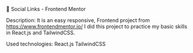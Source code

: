 📘 Social Links - Frontend Mentor

Description:
 It is an easy responsive, Frontend project from https://www.frontendmentor.io/
 I did this project to practice my basic skills in React.js and TailwindCSS.

Used technologies:
    React.js
    TailwindCSS
   
